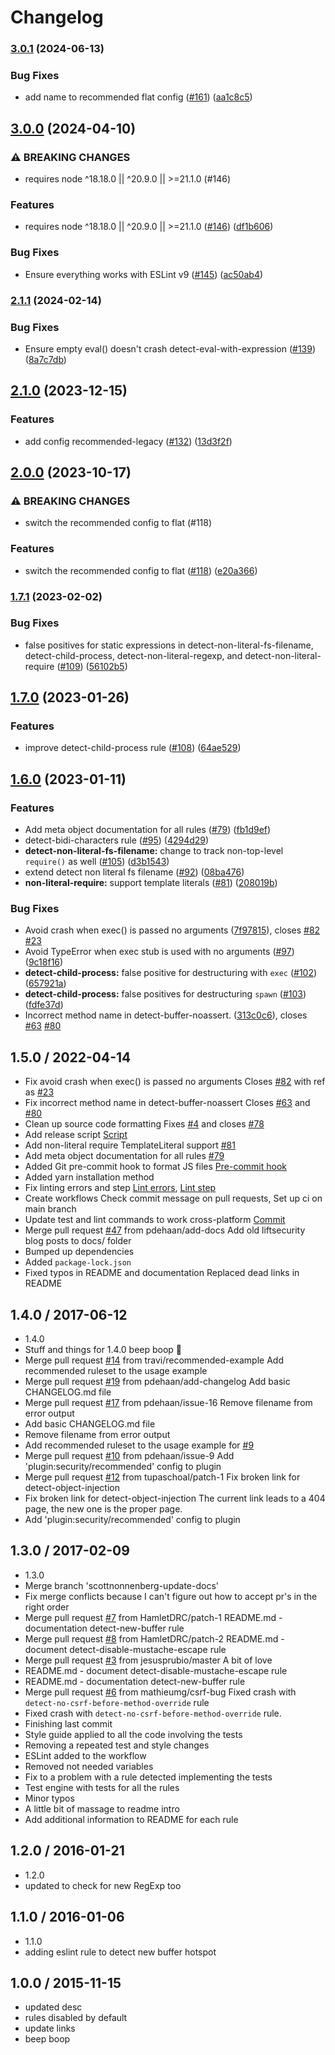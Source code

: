 # Changelog

### [3.0.1](https://www.github.com/eslint-community/eslint-plugin-security/compare/v3.0.0...v3.0.1) (2024-06-13)


### Bug Fixes

* add name to recommended flat config ([#161](https://www.github.com/eslint-community/eslint-plugin-security/issues/161)) ([aa1c8c5](https://www.github.com/eslint-community/eslint-plugin-security/commit/aa1c8c57a2df4ce64a202808c5642a41b47d4519))

## [3.0.0](https://www.github.com/eslint-community/eslint-plugin-security/compare/v2.1.1...v3.0.0) (2024-04-10)


### ⚠ BREAKING CHANGES

* requires node ^18.18.0 || ^20.9.0 || >=21.1.0 (#146)

### Features

* requires node ^18.18.0 || ^20.9.0 || >=21.1.0 ([#146](https://www.github.com/eslint-community/eslint-plugin-security/issues/146)) ([df1b606](https://www.github.com/eslint-community/eslint-plugin-security/commit/df1b6063c1224e1163dfdc37c96b64bb52d816bb))


### Bug Fixes

* Ensure everything works with ESLint v9 ([#145](https://www.github.com/eslint-community/eslint-plugin-security/issues/145)) ([ac50ab4](https://www.github.com/eslint-community/eslint-plugin-security/commit/ac50ab481ed63d7262513186136ca1429d3b8290))

### [2.1.1](https://www.github.com/eslint-community/eslint-plugin-security/compare/v2.1.0...v2.1.1) (2024-02-14)


### Bug Fixes

* Ensure empty eval() doesn't crash detect-eval-with-expression ([#139](https://www.github.com/eslint-community/eslint-plugin-security/issues/139)) ([8a7c7db](https://www.github.com/eslint-community/eslint-plugin-security/commit/8a7c7db1e2b49e2831d510b8dc1db235dee0edf0))

## [2.1.0](https://www.github.com/eslint-community/eslint-plugin-security/compare/v2.0.0...v2.1.0) (2023-12-15)


### Features

* add config recommended-legacy ([#132](https://www.github.com/eslint-community/eslint-plugin-security/issues/132)) ([13d3f2f](https://www.github.com/eslint-community/eslint-plugin-security/commit/13d3f2fc6ba327c894959db30462f3fda0272f0c))

## [2.0.0](https://www.github.com/eslint-community/eslint-plugin-security/compare/v1.7.1...v2.0.0) (2023-10-17)


### ⚠ BREAKING CHANGES

* switch the recommended config to flat (#118)

### Features

* switch the recommended config to flat ([#118](https://www.github.com/eslint-community/eslint-plugin-security/issues/118)) ([e20a366](https://www.github.com/eslint-community/eslint-plugin-security/commit/e20a3664c2f638466286ae9a97515722fc98f97c))

### [1.7.1](https://www.github.com/eslint-community/eslint-plugin-security/compare/v1.7.0...v1.7.1) (2023-02-02)


### Bug Fixes

* false positives for static expressions in detect-non-literal-fs-filename, detect-child-process, detect-non-literal-regexp, and detect-non-literal-require ([#109](https://www.github.com/eslint-community/eslint-plugin-security/issues/109)) ([56102b5](https://www.github.com/eslint-community/eslint-plugin-security/commit/56102b50aed4bd632dd668770eb37de58788110b))

## [1.7.0](https://www.github.com/eslint-community/eslint-plugin-security/compare/v1.6.0...v1.7.0) (2023-01-26)


### Features

* improve detect-child-process rule ([#108](https://www.github.com/eslint-community/eslint-plugin-security/issues/108)) ([64ae529](https://www.github.com/eslint-community/eslint-plugin-security/commit/64ae52944a86f9d9daee769acd63ebbdfc5b6631))

## [1.6.0](https://www.github.com/eslint-community/eslint-plugin-security/compare/v1.5.0...v1.6.0) (2023-01-11)

### Features

* Add meta object documentation for all rules ([#79](https://www.github.com/eslint-community/eslint-plugin-security/issues/79)) ([fb1d9ef](https://www.github.com/eslint-community/eslint-plugin-security/commit/fb1d9ef56e0cf2705b9e413b483261df394c45e1))
* detect-bidi-characters rule ([#95](https://www.github.com/eslint-community/eslint-plugin-security/issues/95)) ([4294d29](https://www.github.com/eslint-community/eslint-plugin-security/commit/4294d29cca8af5c627de759919add6dd698644ba))
* **detect-non-literal-fs-filename:** change to track non-top-level `require()` as well ([#105](https://www.github.com/eslint-community/eslint-plugin-security/issues/105)) ([d3b1543](https://www.github.com/eslint-community/eslint-plugin-security/commit/d3b15435b45b9ac2ee5f0d3249f590e32369d7d2))
* extend detect non literal fs filename ([#92](https://www.github.com/eslint-community/eslint-plugin-security/issues/92)) ([08ba476](https://www.github.com/eslint-community/eslint-plugin-security/commit/08ba4764a83761f6f44cb28940923f1d25f88581))
* **non-literal-require:** support template literals ([#81](https://www.github.com/eslint-community/eslint-plugin-security/issues/81)) ([208019b](https://www.github.com/eslint-community/eslint-plugin-security/commit/208019bad4f70a142ab1f0ea7238c37cb70d1a5a))

### Bug Fixes

* Avoid crash when exec() is passed no arguments ([7f97815](https://www.github.com/eslint-community/eslint-plugin-security/commit/7f97815accf6bcd87de73c32a967946b1b3b0530)), closes [#82](https://www.github.com/eslint-community/eslint-plugin-security/issues/82) [#23](https://www.github.com/eslint-community/eslint-plugin-security/issues/23)
* Avoid TypeError when exec stub is used with no arguments ([#97](https://www.github.com/eslint-community/eslint-plugin-security/issues/97)) ([9c18f16](https://www.github.com/eslint-community/eslint-plugin-security/commit/9c18f16187719b58cc5dfde9860344bad823db28))
* **detect-child-process:** false positive for destructuring with `exec` ([#102](https://www.github.com/eslint-community/eslint-plugin-security/issues/102)) ([657921a](https://www.github.com/eslint-community/eslint-plugin-security/commit/657921a93f6f73c0de6113e497b22e7cf079f520))
* **detect-child-process:** false positives for destructuring `spawn` ([#103](https://www.github.com/eslint-community/eslint-plugin-security/issues/103)) ([fdfe37d](https://www.github.com/eslint-community/eslint-plugin-security/commit/fdfe37d667367e5fd228c26573a1791c81a044d2))
* Incorrect method name in detect-buffer-noassert. ([313c0c6](https://www.github.com/eslint-community/eslint-plugin-security/commit/313c0c693f48aa85d0c9b65a46f6c620cd10f907)), closes [#63](https://www.github.com/eslint-community/eslint-plugin-security/issues/63) [#80](https://www.github.com/eslint-community/eslint-plugin-security/issues/80)

## 1.5.0 / 2022-04-14

- Fix avoid crash when exec() is passed no arguments
  Closes [#82](https://github.com/eslint-community/eslint-plugin-security/pull/82) with ref as [#23](https://github.com/eslint-community/eslint-plugin-security/pull/23)
- Fix incorrect method name in detect-buffer-noassert
  Closes [#63](https://github.com/eslint-community/eslint-plugin-security/pull/63) and [#80](https://github.com/eslint-community/eslint-plugin-security/pull/80)
- Clean up source code formatting
  Fixes [#4](https://github.com/eslint-community/eslint-plugin-security/issues/4) and closes [#78](https://github.com/eslint-community/eslint-plugin-security/pull/78)
- Add release script
  [Script](https://github.com/eslint-community/eslint-plugin-security/commit/0a6631ea448eb0031af7b351c85b3aa298c2e44c)
- Add non-literal require TemplateLiteral support [#81](https://github.com/eslint-community/eslint-plugin-security/pull/81)
- Add meta object documentation for all rules [#79](https://github.com/eslint-community/eslint-plugin-security/pull/79)
- Added Git pre-commit hook to format JS files
  [Pre-commit hook](https://github.com/eslint-community/eslint-plugin-security/commit/e2ae2ee9ef214ca6d8f69fbcc438d230fda2bf97)
- Added yarn installation method
- Fix linting errors and step
  [Lint errors](https://github.com/eslint-community/eslint-plugin-security/commit/1258118c2d07722e9fb388a672b287bb43bc73b3), [Lint step](https://github.com/eslint-community/eslint-plugin-security/commit/84f3ed3ab88427753c7ac047d0bccbe557f28aa5)
- Create workflows
  Check commit message on pull requests, Set up ci on main branch
- Update test and lint commands to work cross-platform
  [Commit](https://github.com/eslint-community/eslint-plugin-security/commit/d3d8e7a27894aa3f83b560f530eb49750e9ee19a)
- Merge pull request [#47](https://github.com/eslint-community/eslint-plugin-security/pull/47) from pdehaan/add-docs
  Add old liftsecurity blog posts to docs/ folder
- Bumped up dependencies
- Added `package-lock.json`
- Fixed typos in README and documentation
  Replaced dead links in README

## 1.4.0 / 2017-06-12

- 1.4.0
- Stuff and things for 1.4.0 beep boop 🤖
- Merge pull request [#14](https://github.com/eslint-community/eslint-plugin-security/issues/14) from travi/recommended-example
  Add recommended ruleset to the usage example
- Merge pull request [#19](https://github.com/eslint-community/eslint-plugin-security/issues/19) from pdehaan/add-changelog
  Add basic CHANGELOG.md file
- Merge pull request [#17](https://github.com/eslint-community/eslint-plugin-security/issues/17) from pdehaan/issue-16
  Remove filename from error output
- Add basic CHANGELOG.md file
- Remove filename from error output
- Add recommended ruleset to the usage example
  for [#9](https://github.com/eslint-community/eslint-plugin-security/issues/9)
- Merge pull request [#10](https://github.com/eslint-community/eslint-plugin-security/issues/10) from pdehaan/issue-9
  Add 'plugin:security/recommended' config to plugin
- Merge pull request [#12](https://github.com/eslint-community/eslint-plugin-security/issues/12) from tupaschoal/patch-1
  Fix broken link for detect-object-injection
- Fix broken link for detect-object-injection
  The current link leads to a 404 page, the new one is the proper page.
- Add 'plugin:security/recommended' config to plugin

## 1.3.0 / 2017-02-09

- 1.3.0
- Merge branch 'scottnonnenberg-update-docs'
- Fix merge conflicts because I can't figure out how to accept pr's in the right order
- Merge pull request [#7](https://github.com/eslint-community/eslint-plugin-security/issues/7) from HamletDRC/patch-1
  README.md - documentation detect-new-buffer rule
- Merge pull request [#8](https://github.com/eslint-community/eslint-plugin-security/issues/8) from HamletDRC/patch-2
  README.md - document detect-disable-mustache-escape rule
- Merge pull request [#3](https://github.com/eslint-community/eslint-plugin-security/issues/3) from jesusprubio/master
  A bit of love
- README.md - document detect-disable-mustache-escape rule
- README.md - documentation detect-new-buffer rule
- Merge pull request [#6](https://github.com/eslint-community/eslint-plugin-security/issues/6) from mathieumg/csrf-bug
  Fixed crash with `detect-no-csrf-before-method-override` rule
- Fixed crash with `detect-no-csrf-before-method-override` rule.
- Finishing last commit
- Style guide applied to all the code involving the tests
- Removing a repeated test and style changes
- ESLint added to the workflow
- Removed not needed variables
- Fix to a problem with a rule detected implementing the tests
- Test engine with tests for all the rules
- Minor typos
- A little bit of massage to readme intro
- Add additional information to README for each rule

## 1.2.0 / 2016-01-21

- 1.2.0
- updated to check for new RegExp too

## 1.1.0 / 2016-01-06

- 1.1.0
- adding eslint rule to detect new buffer hotspot

## 1.0.0 / 2015-11-15

- updated desc
- rules disabled by default
- update links
- beep boop
